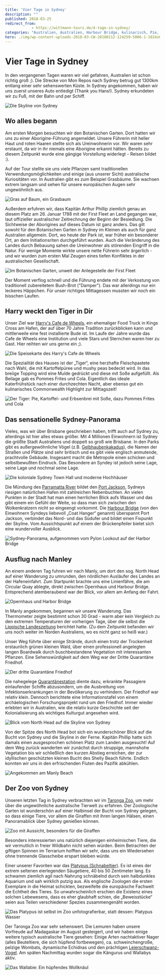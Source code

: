 ```yaml
---
title: 'Vier Tage in Sydney'
description: ""
published: 2018-03-25
redirect_from: 
            - https://wittmann-tours.de/4-tage-in-sydney/
categories: "Australien, Australien, Harbour Bridge, kulinarisch, Pie, Sydney, Wildlife, Zoo"
hero: ./img/wp-content-uploads-2018-03-CW-20180112-124259-5006-1-1024x683.jpg
---
```

# Vier Tage in Sydney

In den vergangenen Tagen waren wir viel gefahren, Australien ist schon richtig groß ;). Die Strecke von Mon Repos nach Sydney betrug gut 1300km entlang einer sehr sehenswerten Küste. In Sydney angekommen, haben wir uns zuerst unseres Auto entledigt (Thank you Hans!). Sydney erkundeten wir zu Fuß, mit der Bahn und per Schiff.

![Die Skyline von Sydney](./img/wp-content-uploads-2018-03-CW-20180112-124259-5006-1-1024x683.jpg)

<!--more-->

## Wo alles begann

Am ersten Morgen besuchten wir den Botanischen Garten. Dort hatten wir uns zu einer Aborigine-Führung angemeldet. Unsere Führerin mit heller Haut und roten Haaren stellte sich als Ureinwohnerin vor. Wir waren sehr erstaunt, da wir in ihr niemals eine Aborigine erkannt hätten. Bereits zu diesem Zeitpunkt wurde eine gängige Vorstellung widerlegt - Reisen bildet :).

Auf der Tour stellte sie uns viele Pflanzen samt traditionellen Verwendungsmöglichkeiten und einige (aus unserer Sicht) australische Kuriositäten vor. In Australien gibt es zum Beispiel Grasbäume. Sie wachsen extrem langsam und sehen für unsere europäischen Augen sehr ungewöhnlich aus.

![Gras auf Baum, ein Grasbaum](./img/wp-content-uploads-2018-03-CW-20180112-100238-4966-1-1024x683.jpg)

Außerdem erfuhren wir, dass Kapitän Arthur Phillip ziemlich genau an diesem Platz am 26. Januar 1788 mit der First Fleet an Land gegangen war, laut offizieller australischer Zeitrechnung der Beginn der Besiedlung. Die Sichtweise der Aborigines auf dieses Datum ist ganz anders. Das gilt sowohl für den Botanischen Garten in Sydney im Kleinen als auch für ganz Australien allgemein. Dort, wo heute der Park ist, war früher ein besonderer Ort, an dem Initiationsriten durchgeführt wurden. Auch die Veränderung des Landes durch Bebauung sahen die Ureinwohner als störenden Eingriff in die Natur. Für wenige Momente wirkte unsere nette Führerin sehr ärgerlich - und wir wurden zum ersten Mal Zeugen eines tiefen Konfliktes in der australischen Gesellschaft.

![Im Botanischen Garten, unweit der Anlegestelle der First Fleet](./img/wp-content-uploads-2018-03-CW-20180112-130617-3971-1-1024x683.jpg)

Der Moment verflog schnell und die Führung endete mit der Verkostung von traditionell zubereitetem Bush-Brot ("Damper"). Das war allerdings nur ein leckeres Häppchen. Für unser richtiges Mittagessen mussten wir noch ein bisschen Laufen.

## Harry weckt den Tiger in Dir

Unser Ziel war [Harry's Cafe de Wheels](https://en.wikipedia.org/wiki/Harry's_Cafe_de_Wheels), ein ehemaliger Food Truck in Kings Cross am Hafen, der auf über 70 Jahre Tradition zurückblicken kann und mittlerweile eine fest installierte Bude ist. Im Laufe der Jahre wurde das Cafe de Wheels eine Institution und viele Stars und Sternchen waren hier zu Gast. Hier reihten wir uns gerne ein ;).

![Die Speisekarte des Harry's Cafe de Wheels](./img/wp-content-uploads-2018-03-CW-20180112-110658-4978-1-1024x683.jpg)

Die Spezialität des Hauses ist der „Tiger“, eine herzhafte Fleischpastete nach Wahl, die mit Kartoffelpüree und mushy peas bedeckt wird. In das breiige Topping wird eine Mulde gedrückt und diese mit Soße aufgefüllt. Als Beilage gab es Pommes Frites und Cola. Eigentlich das ideale Katerfrühstück nach einer durchzechten Nacht, aber ebenso gut ein kulinarisches Commonwealth Highlight zur Mittagszeit!

![Der Tiger: Pie, Kartoffel- und Erbsenbrei mit Soße, dazu Pommes Frites und Cola](./img/wp-content-uploads-2018-03-CW-20180112-111653-4980-1-1024x683.jpg)

## Das sensationelle Sydney-Panorama

Vieles, was wir über Brisbane geschrieben haben, trifft auch auf Sydney zu, allerdings ist hier alles etwas größer. Mit 4 Millionen Einwohnern ist Sydney die größte Stadt Australiens und doppelt so groß wie Brisbane. In den Parks gibt es außergewöhnliche Vögel (z.B. [Gelbhaubenkakadus](https://de.wikipedia.org/wiki/Gelbhaubenkakadu)), die Namen der Straßen und Plätze sind sehr britisch und es gibt viele englisch anmutende, prachtvolle Gebäude. Insgesamt macht die Metropole einen schicken und selbstbewußten Eindruck. Das Besondere an Syndey ist jedoch seine Lage, seine Lage und nochmal seine Lage.

![Die koloniale Sydney Town Hall und moderne Hochhäuser](http://wittmann-tours.de/wp-content/uploads/2018/03/CW-20180114-100115-4068-1-1024x683.jpg)

Die Mündung des [Parramatta River](https://de.wikipedia.org/wiki/Parramatta_River) bildet den [Port Jackson](https://de.wikipedia.org/wiki/Port_Jackson), Sydneys riesigen natürlichen Hafen mit zahlreichen Nebenbuchten. An vielen Punkten in der Stadt hat man einen herrlichen Blick aufs Wasser und das gibt einem ein Gefühl der Weite, so dass man sich zwischen den Wolkenkratzern nicht so eingeengt vorkommt. Die [Harbour Bridge](https://de.wikipedia.org/wiki/Sydney_Harbour_Bridge) (von den Einwohnern Syndeys liebevoll „Coat Hanger“ genannt) überspannt Port Jackson, verbindet das Nord- und das Südufer und bildet einen Fixpunkt der Skyline. Vom Aussichtspunkt auf einem der Brückenpfeiler bietet sich eine wundervoller Ausblick.

![Sydney-Panorama, aufgenommen vom Pylon Lookout auf der Harbor Bridge](http://wittmann-tours.de/wp-content/uploads/2018/03/CW-20180112-144815-3998-Pano-1-1024x454.jpg)

## Ausflug nach Manley

An einem anderen Tag fuhren wir nach Manly, um dort den sog. North Head auf einer Wanderung zu umrunden, den nördlichen Ausläufer des Landes an der Hafeneinfahrt. Zum Startpunkt brachte uns eine Linienfähre, die am Circular Quay ablegte, direkt zwischen Opernhaus und Harbour Bridge. Entsprechend atemberaubend war der Blick, vor allem am Anfang der Fahrt.

![Opernhaus und Harbor Bridge](http://wittmann-tours.de/wp-content/uploads/2018/03/CW-20180113-095030-4021-1-1024x576.jpg)

In Manly angekommen, begannen wir unsere Wanderung. Das Thermometer zeigte bestimmt schon 30 Grad - warm aber kein Vergleich zu den extremen Temperaturen der vorherigen Tage, über die selbst die [Lippische Landeszeitung](http://wittmann-tours.de/wp-content/uploads/2018/03/IMG-1443-crop.jpg) berichtet hatte. (Zu dem Zeitpunkt befanden wir uns noch weiter im Norden Australiens, wo es nicht ganz so heiß war.)

Unser Weg führte über einige Strände, durch einen trotz der Trockenheit erstaunlich grünen kleinen Wald, über einen professionell angelegten langen Boardwalk durch buschbestandene Vegetation mit interessanten Pflanzen. Eine Sehenswürdigkeit auf dem Weg war der Dritte Quarantäne Friedhof.

![Der dritte Quarantäne Friedhof](http://wittmann-tours.de/wp-content/uploads/2018/03/CW-20180113-121433-4043-1-1024x683.jpg)

Die nahegelege [Quarantänestation](https://de.wikipedia.org/wiki/Quarantine_Station_North_Head) diente dazu, erkrankte Passagiere einlaufender Schiffe abzusondern, um die Ausbreitung von Infektionserkrankungen in der Bevölkerung zu verhindern. Der Friedhof war relativ klein. Dennoch berichtete eine Informationstafel von einem archäelogischen Forschungsprojekt rund um den Friedhof. Immer wieder erlebten wir in Australien, wie die relativ kurze Geschichte seit der Kolonialisierung als wichtiges Kulturgut angesehen wird.

![Blick vom North Head auf die Skyline von Sydney](http://wittmann-tours.de/wp-content/uploads/2018/03/CW-20180113-131623-4045-1-1024x576.jpg)

Von der Spitze des North Head bot sich ein wunderschöner Blick auf die Bucht von Sydney und die Skyline in der Ferne. Kapitän Phillip hatte sich damals einen ausgesprochen schönen Platz zum Landen ausgesucht! Auf dem Weg zurück wanderten wir zunächst durch struppige, mannshohe Vegetation bis wir schließlich den kurzen Abstieg erreichen, der zur idyllischen geschützten kleinen Bucht des Shelly Beach führte. Endlich konnten wir uns in den erfrischenden Fluten des Pazifik abkühlen.

![Angekommen am Manly Beach](http://wittmann-tours.de/wp-content/uploads/2018/03/CW-20180113-144512-4060-1-1024x576.jpg)

## Der Zoo von Sydney

Unseren letzten Tag in Sydney verbrachten wir im [Taronga Zoo](https://de.wikipedia.org/wiki/Taronga_Zoo), um mehr über die ungewöhnliche australische Tierwelt zu erfahren. Der Zoologische Garten ist wunderschön auf einer Halbinsel der Bucht von Sydney gelegen, so dass einige Tiere, vor allem die Giraffen mit ihren langen Hälsen, einen Panoramablick über Sydney genießen können.

![Zoo mit Aussicht, besonders für die Giraffen](http://wittmann-tours.de/wp-content/uploads/2018/03/CW-20180115-104726-5112-1-1024x683.jpg)

Besonders interessierten uns natürlich diejenigen einheimischen Tiere, die wir vermutlich in freier Wildbahn nicht sehen würden. Beim Betrachten der giftigen Spinnen im Terrarium hofften wir sehr, dass uns ein Wiedersehen ohne trennende Glasscheibe erspart bleiben würde.

Einer unserer Favoriten war das [Platypus (Schnabeltier)](https://de.wikipedia.org/wiki/Schnabeltier). Es ist eines der extrem seltenen eierlegenden Säugetiere, 40 bis 50 Zentimeter lang. Es schwamm ziemlich agil nach Nahrung schnäbelnd durch sein halbdunkles Aquarium und sah wirklich putzig aus. Als englische Zoologen die ersten Exemplare in die Heimat schickten, bezweifelte die europäische Fachwelt die Echtheit des Tieres. So unwahrscheinlich erschien die Existenz eines solchen Lebewesens, dass es eher glaubhaft schien, die „Beweisstücke“ seien aus Teilen verschiedener Spezies zusammengenäht worden.

![Das Platypus ist selbst im Zoo unfotografierbar, statt dessen: Platypus Wasser](http://wittmann-tours.de/wp-content/uploads/2018/03/APC_0992-1-1024x768.jpg)

Der Taronga Zoo war sehr sehenswert. Die Lemuren haben unsere Vorfreude auf Madagaskar im August gesteigert, und wir haben einige weitere typisch australische Tiere gesehen: Einige Arten nachtaktiver Nager (alles Beuteltiere, die sich hüpfend fortbewegen), ca. schweinchengroße, pelzige Wombats, dynamische Echidnas und den prächtigen [Leierschwanz-Vogel](https://de.wikipedia.org/wiki/Leierschw%C3%A4nze). Am späten Nachmittag wurden sogar die Kängurus und Wallabys aktiv.

![Das Wallabie: Ein hüpfendes Wollknäul](http://wittmann-tours.de/wp-content/uploads/2018/03/CW-20180115-124445-4179-1-1024x683.jpg)

